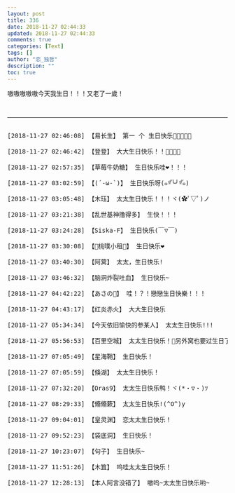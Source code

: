 ```yaml
---
layout: post
title: 336
date: 2018-11-27 02:44:33
updated: 2018-11-27 02:44:33
comments: true
categories: [Text]
tags: []
author: "恋_独哲"
description: ""
toc: true
---
```


<p dir="ltr"  >嗷嗷嗷嗷嗷今天我生日！！！又老了一歲！</p> 
<br />

---

<pre>

[2018-11-27 02:46:08] 【易长生】 第一 个 生日快乐🎂🎉🎊🎈🎁

[2018-11-27 02:46:42] 【登登】 大大生日快乐！！🎂🎉🎉🎈

[2018-11-27 02:57:35] 【草莓牛奶糖】 生日快乐哇❤！！！

[2018-11-27 03:02:59] 【(´-ω-`)】 生日快乐呀(๑ºั╰╯ºั๑)

[2018-11-27 03:05:48] 【木珏】 太太生日快乐！！！ヾ(✿ﾟ▽ﾟ)ノ

[2018-11-27 03:21:38] 【乱世基神撸得多】 生快！！！

[2018-11-27 03:24:28] 【Siska-F】 生日快乐(￣▽￣)

[2018-11-27 03:30:08] 【🍑桃噗小租🐷】 生日快乐❤

[2018-11-27 03:40:30] 【阿蓂】 太太，生日快乐!

[2018-11-27 03:46:32] 【脑洞炸裂吐血】 生日快乐~

[2018-11-27 04:42:22] 【あさの🍄】 哇！？！戀戀生日快樂！！！

[2018-11-27 04:43:17] 【红炎赤火】 大大生日快乐

[2018-11-27 05:34:34] 【今天依旧愉快的参某人】 太太生日快乐!!!

[2018-11-27 05:56:53] 【百里空城】 太太生日快乐！🎂另外窝也要过生日了哦！😄

[2018-11-27 07:05:49] 【星海鞘】 生日快乐！

[2018-11-27 07:05:59] 【倏湖】 太太生日快乐！

[2018-11-27 07:32:20] 【Oras9】 太太生日快乐鸭！ヾ(*・▽・)ﾂ

[2018-11-27 08:29:33] 【翛翛簌】 太太生日快乐!(^O^)y

[2018-11-27 09:04:01] 【皇灵渊】 恋太太生日快乐！

[2018-11-27 09:52:23] 【袋底洞】 生日快乐！

[2018-11-27 10:23:07] 【句子】 生日快乐~

[2018-11-27 11:51:26] 【木笡】 呜哇太太生日快乐！

[2018-11-27 12:28:13] 【本人阿言没错了】 嗷呜~太太生日快乐哟~

</pre>